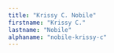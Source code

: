 ```yaml
---
title: "Krissy C. Nobile"
firstname: "Krissy C."
lastname: "Nobile"
alphaname: "nobile-krissy-c"
---
```

